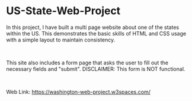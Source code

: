 # US-State-Web-Project
In this project, I have built a multi page website about one of the states within the US. This demonstrates the basic skills of HTML and CSS usage with a simple layout to maintain consistency. 

</br>

This site also includes a form page that asks the user to fill out the necessary fields and "submit". DISCLAIMER: This form is NOT functional.

</br>

Web Link:
https://washington-web-project.w3spaces.com/
